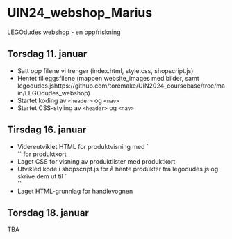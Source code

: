 # UIN24_webshop_Marius
LEGOdudes webshop - en oppfriskning

## Torsdag 11. januar
- Satt opp filene vi trenger (index.html, style.css, shopscript.js)
- Hentet tilleggsfilene (mappen website_images med bilder, samt legodudes.jshttps://github.com/toremake/UIN2024_coursebase/tree/main/LEGOdudes_webshop)
- Startet koding av `<header>` og `<nav>`
- Startet CSS-styling av `<header>` og `<nav>`

## Tirsdag 16. januar
- Videreutviklet HTML for produktvisning med `<article>`` for produktkort
- Laget CSS for visning av produktlister med produktkort
- Utvikled kode i shopscript.js for å hente produkter fra legodudes.js og skrive dem ut til `<main>``
- Laget HTML-grunnlag for handlevognen

## Torsdag 18. januar
TBA